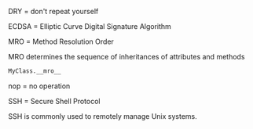 DRY = don't repeat yourself

ECDSA = Elliptic Curve Digital Signature Algorithm

MRO = Method Resolution Order

MRO determines the sequence of inheritances of attributes and methods
```python
MyClass.__mro__
```

nop = no operation

SSH = Secure Shell Protocol

SSH is commonly used to remotely manage Unix systems.